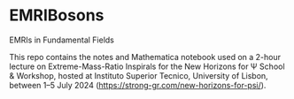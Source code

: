 # EMRIBosons
EMRIs in Fundamental Fields 

This repo contains the notes and Mathematica notebook used on a 2-hour lecture on Extreme-Mass-Ratio Inspirals for the New Horizons for Ψ School & Workshop, hosted at Instituto Superior Tecnico,
University of Lisbon, between 1–5 July 2024 (https://strong-gr.com/new-horizons-for-psi/).
